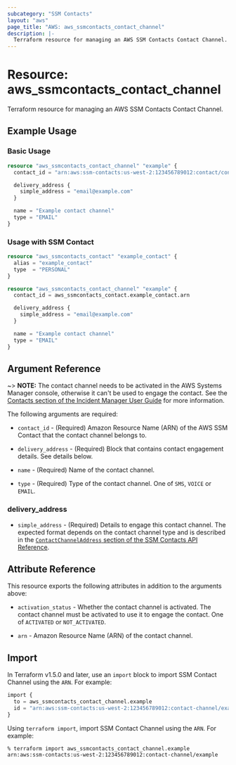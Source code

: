 ```yaml
---
subcategory: "SSM Contacts"
layout: "aws"
page_title: "AWS: aws_ssmcontacts_contact_channel"
description: |-
  Terraform resource for managing an AWS SSM Contacts Contact Channel.
---
```


# Resource: aws_ssmcontacts_contact_channel

Terraform resource for managing an AWS SSM Contacts Contact Channel.

## Example Usage

### Basic Usage

```terraform
resource "aws_ssmcontacts_contact_channel" "example" {
  contact_id = "arn:aws:ssm-contacts:us-west-2:123456789012:contact/contactalias"

  delivery_address {
    simple_address = "email@example.com"
  }

  name = "Example contact channel"
  type = "EMAIL"
}
```

### Usage with SSM Contact

```terraform
resource "aws_ssmcontacts_contact" "example_contact" {
  alias = "example_contact"
  type  = "PERSONAL"
}

resource "aws_ssmcontacts_contact_channel" "example" {
  contact_id = aws_ssmcontacts_contact.example_contact.arn

  delivery_address {
    simple_address = "email@example.com"
  }

  name = "Example contact channel"
  type = "EMAIL"
}
```

## Argument Reference

~> **NOTE:** The contact channel needs to be activated in the AWS Systems Manager console, otherwise it can't be used to engage the contact. See the [Contacts section of the Incident Manager User Guide](https://docs.aws.amazon.com/incident-manager/latest/userguide/contacts.html) for more information.

The following arguments are required:

- `contact_id` - (Required) Amazon Resource Name (ARN) of the AWS SSM Contact that the contact channel belongs to.

- `delivery_address` - (Required) Block that contains contact engagement details. See details below.

- `name` - (Required) Name of the contact channel.

- `type` - (Required) Type of the contact channel. One of `SMS`, `VOICE` or `EMAIL`.

### delivery_address

- `simple_address` - (Required) Details to engage this contact channel. The expected format depends on the contact channel type and is described in the [`ContactChannelAddress` section of the SSM Contacts API Reference](https://docs.aws.amazon.com/incident-manager/latest/APIReference/API_SSMContacts_ContactChannelAddress.html).

## Attribute Reference

This resource exports the following attributes in addition to the arguments above:

- `activation_status` - Whether the contact channel is activated. The contact channel must be activated to use it to engage the contact. One of `ACTIVATED` or `NOT_ACTIVATED`.

- `arn` - Amazon Resource Name (ARN) of the contact channel.

## Import

In Terraform v1.5.0 and later, use an `import` block to import SSM Contact Channel using the `ARN`. For example:

```terraform
import {
  to = aws_ssmcontacts_contact_channel.example
  id = "arn:aws:ssm-contacts:us-west-2:123456789012:contact-channel/example"
}
```

Using `terraform import`, import SSM Contact Channel using the `ARN`. For example:

```console
% terraform import aws_ssmcontacts_contact_channel.example arn:aws:ssm-contacts:us-west-2:123456789012:contact-channel/example
```
